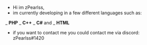 - Hi im zPearlss,
- im currently developing in a few different languages such as:


 _ **PHP**
 _ **C++**
 _ **C#**
 and
 _ **HTML**

- if you want to contact me you could contact me via discord: zPearlss#1420
